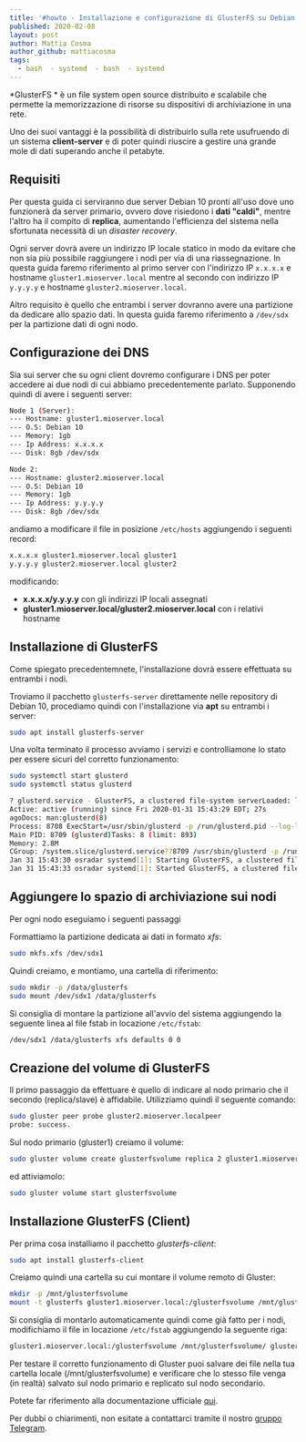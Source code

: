 ```yaml
---
title: '#howto - Installazione e configurazione di GlusterFS su Debian 10'
published: 2020-02-08
layout: post
author: Mattia Cosma
author_github: mattiacosma
tags:
  - bash  - systemd  - bash  - systemd
---
```

*GlusterFS * è un file system open source distribuito e scalabile che permette la memorizzazione di risorse su dispositivi di archiviazione in una rete.

Uno dei suoi vantaggi è la possibilità di distribuirlo sulla rete usufruendo di un sistema **client-server** e di poter quindi riuscire a gestire una grande mole di dati superando anche il petabyte.

## Requisiti
Per questa guida ci serviranno due server Debian 10 pronti all'uso dove uno funzionerà da server primario, ovvero dove risiedono i **dati "caldi"**, mentre l'altro ha il compito di **replica**, aumentando l'efficienza del sistema nella sfortunata necessità di un *disaster recovery*.

Ogni server dovrà avere un indirizzo IP locale statico in modo da evitare che non sia più possibile raggiungere i nodi per via di una riassegnazione. In questa guida faremo riferimento al primo server con l'indirizzo IP `x.x.x.x` e hostname `gluster1.mioserver.local` mentre al secondo con indirizzo IP `y.y.y.y` e hostname `gluster2.mioserver.local`.

Altro requisito è quello che entrambi i server dovranno avere una partizione da dedicare allo spazio dati. In questa guida faremo riferimento a `/dev/sdx` per la partizione dati di ogni nodo.

## Configurazione dei DNS
Sia sui server che su ogni client dovremo configurare i DNS per poter accedere ai due nodi di cui abbiamo precedentemente parlato. Supponendo quindi di avere i seguenti server:

```bash
Node 1 (Server):    
--- Hostname: gluster1.mioserver.local    
--- O.S: Debian 10    
--- Memory: 1gb    
--- Ip Address: x.x.x.x    
--- Disk: 8gb /dev/sdx

Node 2:    
--- Hostname: gluster2.mioserver.local    
--- O.S: Debian 10    
--- Memory: 1gb    
--- Ip Address: y.y.y.y    
--- Disk: 8gb /dev/sdx

```
andiamo a modificare il file in posizione `/etc/hosts` aggiungendo i seguenti record:

```bash
x.x.x.x gluster1.mioserver.local gluster1
y.y.y.y gluster2.mioserver.local gluster2
```

modificando:
- **x.x.x.x/y.y.y.y** con gli indirizzi IP locali assegnati
- **gluster1.mioserver.local/gluster2.mioserver.local** con i relativi hostname

## Installazione di GlusterFS
Come spiegato precedentemnete, l'installazione dovrà essere effettuata su entrambi i nodi.

Troviamo il pacchetto `glusterfs-server` direttamente nelle repository di Debian 10, procediamo quindi con l'installazione via **apt** su entrambi i server:

```bash
sudo apt install glusterfs-server
```

Una volta terminato il processo avviamo i servizi e controlliamone lo stato per essere sicuri del corretto funzionamento:

```bash
sudo systemctl start glusterd
sudo systemctl status glusterd

? glusterd.service - GlusterFS, a clustered file-system serverLoaded: loaded (/lib/systemd/system/glusterd.service; disabled; vendor preset: enabled)
Active: active (running) since Fri 2020-01-31 15:43:29 EDT; 27s
agoDocs: man:glusterd(8)
Process: 8708 ExecStart=/usr/sbin/glusterd -p /run/glusterd.pid --log-level $LOG_LEVEL $GLUSTERD_OPTIONS (code=exited, status=0/SUCCESS)
Main PID: 8709 (glusterd)Tasks: 8 (limit: 893)
Memory: 2.8M
CGroup: /system.slice/glusterd.service??8709 /usr/sbin/glusterd -p /run/glusterd.pid --log-level INFO
Jan 31 15:43:30 osradar systemd[1]: Starting GlusterFS, a clustered file-system server...
Jan 31 15:43:33 osradar systemd[1]: Started GlusterFS, a clustered file-system server.
```

## Aggiungere lo spazio di archiviazione sui nodi
Per ogni nodo eseguiamo i seguenti passaggi

Formattiamo la partizione dedicata ai dati in formato *xfs*:
```bash
sudo mkfs.xfs /dev/sdx1
```

Quindi creiamo, e montiamo, una cartella di riferimento:
```bash
sudo mkdir -p /data/glusterfs
sudo mount /dev/sdx1 /data/glusterfs
```

Si consiglia di montare la partizione all'avvio del sistema aggiungendo la seguente linea al file fstab in locazione `/etc/fstab`:
```bash
/dev/sdx1 /data/glusterfs xfs defaults 0 0
```

## Creazione del volume di GlusterFS
Il primo passaggio da effettuare è quello di indicare al nodo primario che il secondo (replica/slave) è affidabile. Utilizziamo quindi il seguente comando:

```bash
sudo gluster peer probe gluster2.mioserver.localpeer
probe: success.
```

Sul nodo primario (gluster1) creiamo il volume:

```bash
sudo gluster volume create glusterfsvolume replica 2 gluster1.mioserver.local:/data/glusterfs gluster2.mioserver.local:/data/glusterfs
```

ed attiviamolo:

```bash
sudo gluster volume start glusterfsvolume
```

## Installazione GlusterFS (Client)
Per prima cosa installiamo il pacchetto *glusterfs-client*:

```bash
sudo apt install glusterfs-client
```

Creiamo quindi una cartella su cui montare il volume remoto di Gluster:

```bash
mkdir -p /mnt/glusterfsvolume
mount -t glusterfs gluster1.mioserver.local:/glusterfsvolume /mnt/glusterfsvolume
```

Si consiglia di montarlo automaticamente quindi come già fatto per i nodi, modifichiamo il file in locazione `/etc/fstab` aggiungendo la seguente riga:

```bash
gluster1.mioserver.local:/glusterfsvolume /mnt/glusterfsvolume/ glusterfs  defaults,_netdev 0 0
```

Per testare il corretto funzionamento di Gluster puoi salvare dei file nella tua cartella locale (/mnt/glusterfsvolume) e verificare che lo stesso file venga (in realtà) salvato sul nodo primario e replicato sul nodo secondario.

Potete far riferimento alla documentazione ufficiale [qui](https://docs.gluster.org/en/latest/).

Per dubbi o chiarimenti, non esitate a contattarci tramite il nostro [gruppo Telegram](https://t.me/linuxpeople).